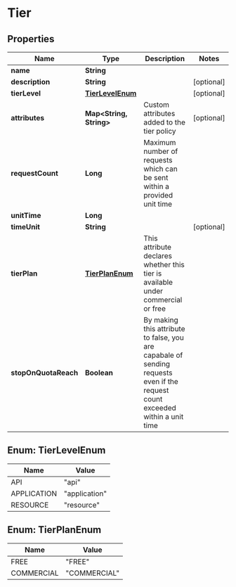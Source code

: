 
# Tier

## Properties
Name | Type | Description | Notes
------------ | ------------- | ------------- | -------------
**name** | **String** |  | 
**description** | **String** |  |  [optional]
**tierLevel** | [**TierLevelEnum**](#TierLevelEnum) |  |  [optional]
**attributes** | **Map&lt;String, String&gt;** | Custom attributes added to the tier policy  |  [optional]
**requestCount** | **Long** | Maximum number of requests which can be sent within a provided unit time  | 
**unitTime** | **Long** |  | 
**timeUnit** | **String** |  |  [optional]
**tierPlan** | [**TierPlanEnum**](#TierPlanEnum) | This attribute declares whether this tier is available under commercial or free  | 
**stopOnQuotaReach** | **Boolean** | By making this attribute to false, you are capabale of sending requests even if the request count exceeded within a unit time  | 


<a name="TierLevelEnum"></a>
## Enum: TierLevelEnum
Name | Value
---- | -----
API | &quot;api&quot;
APPLICATION | &quot;application&quot;
RESOURCE | &quot;resource&quot;


<a name="TierPlanEnum"></a>
## Enum: TierPlanEnum
Name | Value
---- | -----
FREE | &quot;FREE&quot;
COMMERCIAL | &quot;COMMERCIAL&quot;



